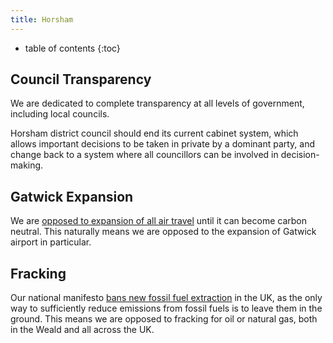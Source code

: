 ```yaml
---
title: Horsham
---
```

* table of contents 
{:toc}

## Council Transparency

We are dedicated to complete transparency at all levels of government, including 
local councils.

Horsham district council should end its current cabinet system, which allows important
decisions to be taken in private by a dominant party, and change back to a system where 
all councillors can be involved in decision-making.

## Gatwick Expansion

We are [opposed to expansion of all air travel](../transport.html#end-uk-airport-expansion)
until it can become carbon neutral. This naturally means we are opposed to the 
expansion of Gatwick airport in particular.

## Fracking

Our national manifesto [bans new fossil fuel extraction](../energy.html#fossil-fuel-industry)
in the UK, as the only way to sufficiently reduce emissions from fossil fuels is
to leave them in the ground. This means we are opposed to fracking for oil or natural gas, both in the Weald and all across the UK.
